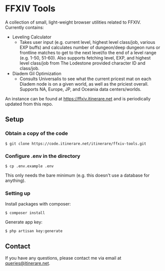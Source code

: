 # FFXIV Tools

A collection of small, light-weight browser utilities related to FFXIV. Currently contains:

- Leveling Calculator
    - Takes user input (e.g. current level, highest level class/job, various EXP buffs) and calculates number of dungeon/deep dungeon runs or frontline matches to get to the next level/to the end of a level range (e.g. 1-50, 51-60). Also supports fetching level, EXP, and highest level class/job from The Lodestone provided character ID and class/job.
- Diadem Gil Optimization
    - Consults Universalis to see what the current pricest mat on each Diadem node is on a given world, as well as the priciest overall. Supports NA, Europe, JP, and Oceania data centers/worlds.
    
An instance can be found at https://ffxiv.itinerare.net and is periodically updated from this repo. 

## Setup

### Obtain a copy of the code

```
$ git clone https://code.itinerare.net/itinerare/ffxiv-tools.git
```

### Configure .env in the directory

```
$ cp .env.example .env
```

This only needs the bare minimum (e.g. this doesn't use a database for anything).

### Setting up

Install packages with composer:
```
$ composer install
```

Generate app key:
```
$ php artisan key:generate
```

## Contact
If you have any questions, please contact me via email at [queries@itinerare.net](emailto:queries@itinerare.net).
